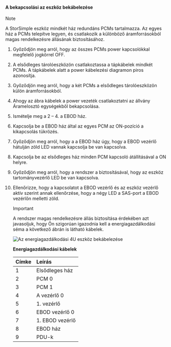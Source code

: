 <!--author=alkohli last changed: 9/16/15-->


#### <a name="to-cable-your-device-for-power"></a>A bekapcsolási az eszköz bekábelezése
> [!NOTE]
> A StorSimple eszköz mindkét ház redundáns PCMs tartalmazza. Az egyes ház a PCMs telepítve legyen, és csatlakozik a különböző áramforrásokból magas rendelkezésre állásának biztosításához.
> 
> 

1. Győződjön meg arról, hogy az összes PCMs power kapcsolókkal megfelelő jogkörrel OFF.
2. A elsődleges tárolóeszközön csatlakoztassa a tápkábelek mindkét PCMs. A tápkábelek alatt a power kábelezési diagramon piros azonosítja.
3. Győződjön meg arról, hogy a két PCMs a elsődleges tárolóeszközön külön áramforrásokból.
4. Ahogy az ábra kábelek a power vezeték csatlakoztatni az állvány Áramelosztó egységekből bekapcsolása.
5. Ismételje meg a 2 – 4. a EBOD ház.
6. Kapcsolja be a EBOD ház által az egyes PCM az ON-pozíció a kikapcsolás tükrözés.
7. Győződjön meg arról, hogy a a EBOD ház úgy, hogy a EBOD vezérlő hátulján zöld LED vannak kapcsolja be van kapcsolva.
8. Kapcsolja be az elsődleges ház minden PCM kapcsoló átállításával a ON helyre.
9. Győződjön meg arról, hogy a rendszer a biztosításával, hogy az eszköz tartományvezérlő LED be van kapcsolva.
10. Ellenőrizze, hogy a kapcsolatot a EBOD vezérlő és az eszköz vezérlő aktív szerint annak ellenőrzése, hogy a négy LED a SAS-port a EBOD vezérlőn melletti zöld.
    
    > [!IMPORTANT]
    > A rendszer magas rendelkezésre állás biztosítása érdekében azt javasoljuk, hogy Ön szigorúan igazodnia kell a energiagazdálkodási séma a következő ábrán is látható kábelek.
    > 
    > 
    
    ![Az energiagazdálkodási 4U eszköz bekábelezése](./media/storsimple-cable-8600-for-power/HCSCableYour4UDeviceforPower.png)
    
    **Energiagazdálkodási kábelek**
    
    | Címke | Leírás |
    |:--- |:--- |
    | 1 |Elsődleges ház |
    | 2 |PCM 0 |
    | 3 |PCM 1 |
    | 4 |A vezérlő 0 |
    | 5 |1. vezérlő |
    | 6 |EBOD vezérlő 0 |
    | 7 |1. EBOD vezérlő |
    | 8 |EBOD ház |
    | 9 |PDU-k |

